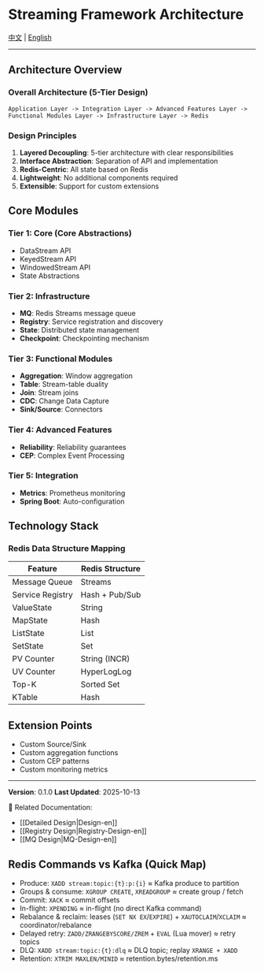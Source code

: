 # Streaming Framework Architecture

[中文](Architecture) | [English](Architecture-en)

---

## Architecture Overview

### Overall Architecture (5-Tier Design)

```
Application Layer -> Integration Layer -> Advanced Features Layer -> Functional Modules Layer -> Infrastructure Layer -> Redis
```

### Design Principles

1. **Layered Decoupling**: 5-tier architecture with clear responsibilities
2. **Interface Abstraction**: Separation of API and implementation
3. **Redis-Centric**: All state based on Redis
4. **Lightweight**: No additional components required
5. **Extensible**: Support for custom extensions

## Core Modules

### Tier 1: Core (Core Abstractions)
- DataStream API
- KeyedStream API
- WindowedStream API
- State Abstractions

### Tier 2: Infrastructure
- **MQ**: Redis Streams message queue
- **Registry**: Service registration and discovery
- **State**: Distributed state management
- **Checkpoint**: Checkpointing mechanism

### Tier 3: Functional Modules
- **Aggregation**: Window aggregation
- **Table**: Stream-table duality
- **Join**: Stream joins
- **CDC**: Change Data Capture
- **Sink/Source**: Connectors

### Tier 4: Advanced Features
- **Reliability**: Reliability guarantees
- **CEP**: Complex Event Processing

### Tier 5: Integration
- **Metrics**: Prometheus monitoring
- **Spring Boot**: Auto-configuration

## Technology Stack

### Redis Data Structure Mapping

| Feature | Redis Structure |
|---------|----------------|
| Message Queue | Streams |
| Service Registry | Hash + Pub/Sub |
| ValueState | String |
| MapState | Hash |
| ListState | List |
| SetState | Set |
| PV Counter | String (INCR) |
| UV Counter | HyperLogLog |
| Top-K | Sorted Set |
| KTable | Hash |

## Extension Points

- Custom Source/Sink
- Custom aggregation functions
- Custom CEP patterns
- Custom monitoring metrics

---

**Version**: 0.1.0
**Last Updated**: 2025-10-13

🔗 Related Documentation:
- [[Detailed Design|Design-en]]
- [[Registry Design|Registry-Design-en]]
- [[MQ Design|MQ-Design-en]]

## Redis Commands vs Kafka (Quick Map)
- Produce: `XADD stream:topic:{t}:p:{i}` ≈ Kafka produce to partition
- Groups & consume: `XGROUP CREATE`, `XREADGROUP` ≈ create group / fetch
- Commit: `XACK` ≈ commit offsets
- In-flight: `XPENDING` ≈ in-flight (no direct Kafka command)
- Rebalance & reclaim: leases (`SET NX EX`/`EXPIRE`) + `XAUTOCLAIM`/`XCLAIM` ≈ coordinator/rebalance
- Delayed retry: `ZADD/ZRANGEBYSCORE/ZREM` + `EVAL` (Lua mover) ≈ retry topics
- DLQ: `XADD stream:topic:{t}:dlq` ≈ DLQ topic; replay `XRANGE + XADD`
- Retention: `XTRIM MAXLEN/MINID` ≈ retention.bytes/retention.ms
